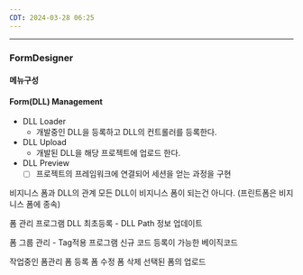 ```yaml
---
CDT: 2024-03-28 06:25
---
```

---
### FormDesigner
#### 메뉴구성

#### Form(DLL) Management
 - DLL Loader
	 - 개발중인 DLL을 등록하고 DLL의 컨트롤러를 등록한다.
 - DLL Upload
	 - 개발된 DLL을 해당 프로젝트에 업로드 한다.
 - DLL Preview
	 - [ ] 프로젝트의 프레임워크에 연결되어 세션을 얻는 과정을 구현

비지니스 폼과 DLL의 관계 
모든 DLL이 비지니스 폼이 되는건 아니다. (프린트폼은 비지니스 폼에 종속)

폼 관리 프로그램
DLL 최초등록 - DLL Path 정보 업데이트

폼 그룹 관리 - Tag적용 프로그램 신규 코드 등록이 가능한 베이직코드

작업중인 폼관리
  폼 등록 
  폼 수정
  폼 삭제
선택된 폼의 업로드